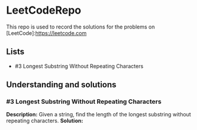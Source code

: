 # LeetCodeRepo
This repo is used to record the solutions for the problems on [LeetCode]:<https://leetcode.com>
## Lists
- #3 Longest Substring Without Repeating Characters
## Understanding and solutions 
### #3 Longest Substring Without Repeating Characters 
**Description:** 
Given a string, find the length of the longest substring without repeating characters. 
**Solution:**
